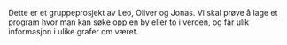 Dette er et gruppeprosjekt av Leo, Oliver og Jonas. 
Vi skal prøve å lage et program hvor man kan søke opp en by eller to i verden, og får ulik informasjon i ulike grafer om været.
